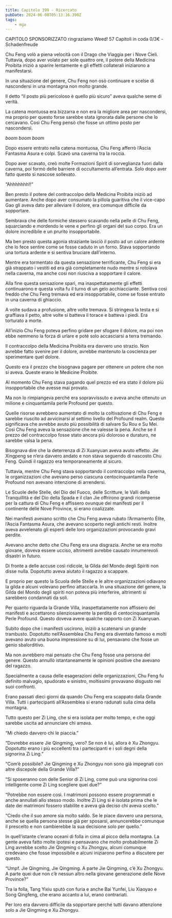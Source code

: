 ```yaml
---
title: Capitolo 399 - Ricercato
pubDate: 2024-06-08T05:13:16.390Z
tags:
    - mga
---
```

                
CAPITOLO SPONSORIZZATO ringraziamo Weed!
57 Capitoli in coda 0/3€
-Schadenfreude


Chu Feng volò a piena velocità con il Drago che Viaggia per i Nove Cieli. Tuttavia, dopo aver volato per sole quattro ore, il potere della Medicina Proibita iniziò a sparire lentamente e gli effetti collaterali iniziarono a manifestarsi.


In una situazione del genere, Chu Feng non osò continuare e scelse di nascondersi in una montagna non molto grande.


Il detto “il posto più pericoloso è quello più sicuro” aveva qualche seme di verità.


La catena montuosa era bizzarra e non era la migliore area per nascondersi, ma proprio per questo forse sarebbe stata ignorata dalle persone che lo cercavano. Così Chu Feng pensò che fosse un ottimo posto per nascondersi.


*boom boom boom*


Dopo essere entrato nella catena montuosa, Chu Feng afferrò l’Ascia Fantasma Asura e colpì. Scavò una caverna tra la roccia.


Dopo aver scavato, creò molte Formazioni Spirit di sorveglianza fuori dalla caverna, poi formò delle barriere di occultamento all’entrata. Solo dopo aver fatto questo si nascose sollevato.


“Ahhhhhhh!!”


Ben presto il potere del contraccolpo della Medicina Proibita iniziò ad aumentare. Anche dopo aver consumato la pillola guaritiva che il vice-capo Gao gli aveva dato per alleviare il dolore, era comunque difficile da sopportare.


Sembrava che delle formiche stessero scavando nella pelle di Chu Feng, squarciando e mordendo le vene e perfino gli organi del suo corpo. Era un dolore incredibile e un prurito insopportabile.


Ma ben presto questa agonia straziante lasciò il posto ad un calore ardente che lo fece sentire come se fosse caduto in un forno. Stava sopportando una tortura ardente e si sentiva bruciare dall’interno.


Mentre era tormentato da questa sensazione terrificante, Chu Feng si era già strappato i vestiti ed era già completamente nudo mentre si rotolava nella caverna, ma anche così non riusciva a sopportare il calore.


Alla fine questa sensazione sparì, ma inaspettatamente gli effetti continuarono e questa volta fu il turno di un gelo acchiacciante. Sentiva così freddo che Chu Feng tremava ed era insopportabile, come se fosse entrato in una caverna di ghiaccio.


A volte sudava a profusione, altre volte tremava. Si stringeva la testa e si graffiava il petto, altre volte si batteva il torace e batteva i piedi. Era torturato a morte.


All’inizio Chu Feng poteva perfino gridare per sfogare il dolore, ma poi non ebbe nemmeno la forza di urlare e poté solo accasciarsi a terra tremando.


Il contraccolpo della Medicina Proibita era davvero uno strazio. Non avrebbe fatto svenire per il dolore, avrebbe mantenuto la coscienza per sperimentare quel dolore.


Questo era il prezzo che bisognava pagare per ottenere un potere che non si aveva. Queste erano le Medicine Proibite.


Al momento Chu Feng stava pagando quel prezzo ed era stato il dolore più insopportabile che avesse mai provato.


Ma non lo rimpiangeva perché era sopravvissuto e aveva anche ottenuto un milione e cinquantamila perle Profound per questo.


Quelle risorse avrebbero aumentato di molto la coltivazione di Chu Feng e sarebbe riuscito ad avvicinarsi al settimo livello del Profound realm. Questo significava che avrebbe avuto più possibilità di salvare Su Rou e Su Mei. Così Chu Feng aveva la sensazione che ne valesse la pena. Anche se il prezzo del contraccolpo fosse stato ancora più doloroso e duraturo, ne sarebbe valsa la pena.


Bisognava dire che la deterrenza di Zi Xuanyuan aveva avuto effetto. Jie Xingpeng se n’era davvero andato e non stava seguendo di nascosto Chu Feng. Quindi il ragazzo era temporaneamente al sicuro.


Tuttavia, mentre Chu Feng stava sopportando il contraccolpo nella caverna, le organizzazioni che avevano perso ciascuna centocinquantamila Perle Profound non avevano intenzione di arrendersi.


Le Scuole delle Stelle, del Dio del Fuoco, delle Scritture, le Valli della Tranquillità e del Dio della Spada e il clan Jie offrirono grandi ricompense per la cattura di Chu Feng e affissero ovunque dei manifesti per il continente delle Nove Province, si erano coalizzate.


Nei manifesti avevano scritto che Chu Feng aveva rubato l’Armamento Élite, l’Ascia Fantasma Asura, che avevano scoperto negli antichi resti. Inoltre aveva avvelenato gli esperti delle loro organizzazioni provocando gravi perdite.


Avevano anche detto che Chu Feng era una disgrazia. Anche se era molto giovane, doveva essere ucciso, altrimenti avrebbe causato innumerevoli disastri in futuro.


Di fronte a delle accuse così ridicole, la Gilda del Mondo degli Spiriti non disse nulla. Dopotutto aveva aiutato il ragazzo a scappare.


E proprio per questo la Scuola delle Stelle e le altre organizzazioni odiavano la gilda e alcuni volevano perfino attaccarla. In una situazione del genere, la Gilda del Mondo degli spiriti non poteva più interferire, altrimenti si sarebbero condannati da soli.


Per quanto riguarda la Grande Villa, inaspettatamente non affissero dei manifesti e accettarono silenziosamente la perdita di centocinquantamila Perle Profound. Questo doveva avere qualche rapporto con Zi Xuanyuan.


Subito dopo che i manifesti uscirono, iniziò a scatenarsi un grande trambusto. Dopotutto nell’Assemblea Chu Feng era diventato famoso e molti avevano avuto una buona impressione su di lui, pensavano che fosse un genio sbalorditivo.


Ma non avrebbero mai pensato che Chu Feng fosse una persona del genere. Questo annullò istantaneamente le opinioni positive che avevano del ragazzo.


Specialmente a causa delle esagerazioni delle organizzazioni, Chu Feng fu definito malvagio, spudorato e sinistro, moltissimi provavano disgusto nei suoi confronti.


Erano passati dieci giorni da quando Chu Feng era scappato dalla Grande Villa. Tutti i partecipanti all’Assemblea si erano radunati sulla cima della montagna.


Tutto questo per Zi Ling, che si era isolata per molto tempo, e che oggi sarebbe uscita ad annunciare chi amava.


“Mi chiedo davvero chi le piaccia.”


“Dovrebbe essere Jie Qingming, vero? Se non è lui, allora è Xu Zhongyu. Dopotutto erano i più eccellenti tra i partecipanti e i soli degni della signorina Zi Ling.”


“Com’è possibile? Jie Qingming e Xu Zhongyu non sono già impegnati con altre discepole della Grande Villa?”


“Si sposeranno con delle Senior di Zi Ling, come può una signorina così intelligente come Zi Ling scegliere quei due?”


“Potrebbe non essere così. I matrimoni possono essere programmati e anche annullati allo stesso modo. Inoltre Zi Ling si è isolata prima che le date dei matrimoni fossero stabilite e aveva già deciso chi aveva scelto.”


“Credo che il suo amore sia molto saldo. Se le piace davvero una persona, anche se quella persona stesse già per sposarsi, annuncerebbe comunque il prescelto e non cambierebbe la sua decisione solo per quello.”


In quell’istante c’erano oceani di folla in cima al picco della montagna. La gente aveva fatto molte ipotesi e pensavano che molto probabilmente Zi Ling avrebbe scelto Jie Qingming o Xu Zhongyu, alcuni comunque credevano che fosse impossibile e alcuni iniziarono perfino a discutere per questo.


“Umpf. Jie Qingming, Jie Qingming. A parte Jie Qingming, c’è Xu Zhongyu. A parte quei due non c’è nessun altro nella giovane generazione delle Nove Province?”


Tra la folla, Tang Yixiu sputò con furia e anche Bai Yunfei, Liu Xiaoyao e Song Qingfeng, che erano accanto a lui, erano contrariati.


Per loro era davvero difficile da sopportare perché tutti davano attenzione solo a Jie Qingming e Xu Zhongyu.



